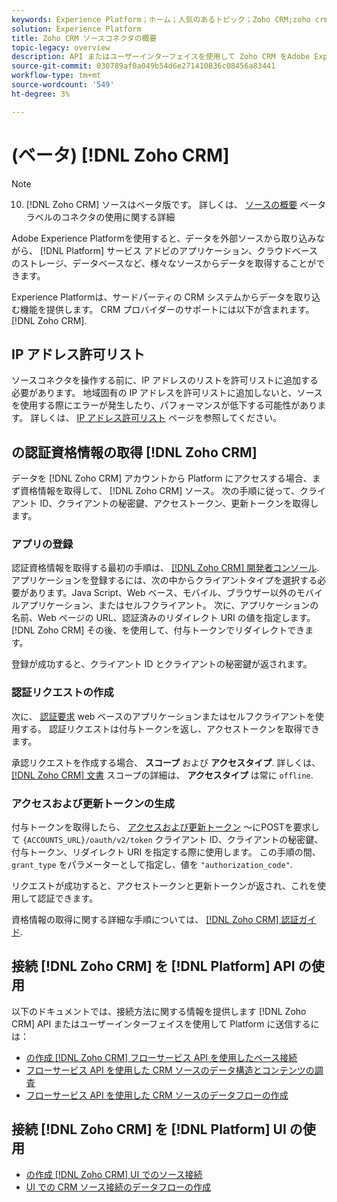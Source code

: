 ```yaml
---
keywords: Experience Platform；ホーム；人気のあるトピック；Zoho CRM;zoho crm;Zoho;zoho
solution: Experience Platform
title: Zoho CRM ソースコネクタの概要
topic-legacy: overview
description: API またはユーザーインターフェイスを使用して Zoho CRM をAdobe Experience Platformに接続する方法を説明します。
source-git-commit: 030789af0a049b54d6e271410836c08456a83441
workflow-type: tm+mt
source-wordcount: '549'
ht-degree: 3%

---
```


# (ベータ) [!DNL Zoho CRM]

>[!NOTE]
>
>10. [!DNL Zoho CRM] ソースはベータ版です。 詳しくは、 [ソースの概要](../../home.md#terms-and-conditions) ベータラベルのコネクタの使用に関する詳細

Adobe Experience Platformを使用すると、データを外部ソースから取り込みながら、 [!DNL Platform] サービス アドビのアプリケーション、クラウドベースのストレージ、データベースなど、様々なソースからデータを取得することができます。

Experience Platformは、サードパーティの CRM システムからデータを取り込む機能を提供します。 CRM プロバイダーのサポートには以下が含まれます。 [!DNL Zoho CRM].

## IP アドレス許可リスト

ソースコネクタを操作する前に、IP アドレスのリストを許可リストに追加する必要があります。 地域固有の IP アドレスを許可リストに追加しないと、ソースを使用する際にエラーが発生したり、パフォーマンスが低下する可能性があります。 詳しくは、 [IP アドレス許可リスト](../../ip-address-allow-list.md) ページを参照してください。

## の認証資格情報の取得 [!DNL Zoho CRM]

データを [!DNL Zoho CRM] アカウントから Platform にアクセスする場合、まず資格情報を取得して、 [!DNL Zoho CRM] ソース。 次の手順に従って、クライアント ID、クライアントの秘密鍵、アクセストークン、更新トークンを取得します。

### アプリの登録

認証資格情報を取得する最初の手順は、 [[!DNL Zoho CRM] 開発者コンソール](https://accounts.zoho.com/). アプリケーションを登録するには、次の中からクライアントタイプを選択する必要があります。Java Script、Web ベース、モバイル、ブラウザー以外のモバイルアプリケーション、またはセルフクライアント。 次に、アプリケーションの名前、Web ページの URL、認証済みのリダイレクト URI の値を指定します。 [!DNL Zoho CRM] その後、を使用して、付与トークンでリダイレクトできます。

登録が成功すると、クライアント ID とクライアントの秘密鍵が返されます。

### 認証リクエストの作成

次に、 [認証要求](https://www.zoho.com/crm/developer/docs/api/v2/auth-request.html) web ベースのアプリケーションまたはセルフクライアントを使用する。 認証リクエストは付与トークンを返し、アクセストークンを取得できます。

承認リクエストを作成する場合、 **スコープ** および **アクセスタイプ**. 詳しくは、 [[!DNL Zoho CRM] 文書](https://www.zoho.com/crm/developer/docs/api/v2/scopes.html) スコープの詳細は、 **アクセスタイプ** は常に `offline`.

### アクセスおよび更新トークンの生成

付与トークンを取得したら、 [アクセスおよび更新トークン](https://www.zoho.com/crm/developer/docs/api/v2/access-refresh.html) ～にPOSTを要求して `{ACCOUNTS_URL}/oauth/v2/token` クライアント ID、クライアントの秘密鍵、付与トークン、リダイレクト URI を指定する際に使用します。 この手順の間、 `grant_type` をパラメーターとして指定し、値を `"authorization_code"`.

リクエストが成功すると、アクセストークンと更新トークンが返され、これを使用して認証できます。

資格情報の取得に関する詳細な手順については、 [[!DNL Zoho CRM] 認証ガイド](https://www.zoho.com/crm/developer/docs/api/v2/oauth-overview.html).

## 接続 [!DNL Zoho CRM] を [!DNL Platform] API の使用

以下のドキュメントでは、接続方法に関する情報を提供します [!DNL Zoho CRM] API またはユーザーインターフェイスを使用して Platform に送信するには：

- [の作成 [!DNL Zoho CRM] フローサービス API を使用したベース接続](../../tutorials/api/create/crm/zoho.md)
- [フローサービス API を使用した CRM ソースのデータ構造とコンテンツの調査](../../tutorials/api/explore/crm.md)
- [フローサービス API を使用した CRM ソースのデータフローの作成](../../tutorials/api/collect/crm.md)

## 接続 [!DNL Zoho CRM] を [!DNL Platform] UI の使用

- [の作成 [!DNL Zoho CRM] UI でのソース接続](../../tutorials/ui/create/crm/zoho.md)
- [UI での CRM ソース接続のデータフローの作成](../../tutorials/ui/dataflow/crm.md)
